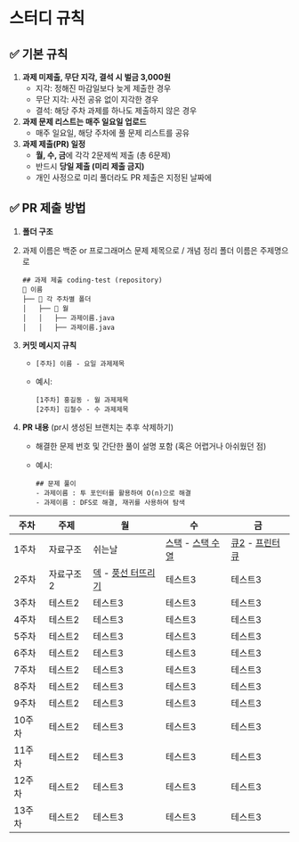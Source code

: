 # 스터디 규칙

## ✅ 기본 규칙

1. **과제 미제출, 무단 지각, 결석 시 벌금 3,000원**
    - 지각: 정해진 마감일보다 늦게 제출한 경우
    - 무단 지각: 사전 공유 없이 지각한 경우
    - 결석: 해당 주차 과제를 하나도 제출하지 않은 경우
2. **과제 문제 리스트는 매주 일요일 업로드**
    - 매주 일요일, 해당 주차에 풀 문제 리스트를 공유
3. **과제 제출(PR) 일정**
    - **월, 수, 금**에 각각 2문제씩 제출 (총 6문제)
    - 반드시 **당일 제출 (미리 제출 금지)**
    - 개인 사정으로 미리 풀더라도 PR 제출은 지정된 날짜에

## ✅ PR 제출 방법 

1. **폴더 구조**
2. 과제 이름은 백준 or 프로그래머스 문제 제목으로 / 개념 정리 폴더 이름은 주제명으로                                          
    
    ```
    ## 과제 제출 coding-test (repository)
    📂 이름
    ├── 📂 각 주차별 폴더
    │   ├── 📂 월
    │   │   ├── 과제이름.java
    │   │   ├── 과제이름.java
    ```
    
    
3. **커밋 메시지 규칙**
    - `[주차] 이름 - 요일 과제제목 `
    - 예시:
        
        ```
        [1주차] 홍길동 - 월 과제제목
        [2주차] 김철수 - 수 과제제목
        ```
        
        
4. **PR 내용** (pr시 생성된 브랜치는 추후 삭제하기)
    - 해결한 문제 번호 및 간단한 풀이 설명 포함 (혹은 어렵거나 아쉬웠던 점)
    - 예시:
        
        ```
        ## 문제 풀이
        - 과제이름 : 투 포인터를 활용하여 O(n)으로 해결
        - 과제이름 : DFS로 해결, 재귀를 사용하여 탐색
        ```
|주차|주제|월|수|금|
|------|---|---|---|---|
|1주차|자료구조|쉬는날|[스택](https://www.acmicpc.net/problem/10828) - [스택 수열](https://www.acmicpc.net/problem/1874)|[큐2](https://www.acmicpc.net/problem/18258) - [프린터 큐](https://www.acmicpc.net/problem/1966)|
|2주차|자료구조2|[덱](https://www.acmicpc.net/problem/10866) - [풍선 터뜨리기](https://www.acmicpc.net/problem/2346)|테스트3|테스트3|
|3주차|테스트2|테스트3|테스트3|테스트3|
|4주차|테스트2|테스트3|테스트3|테스트3|
|5주차|테스트2|테스트3|테스트3|테스트3|
|6주차|테스트2|테스트3|테스트3|테스트3|
|7주차|테스트2|테스트3|테스트3|테스트3|
|8주차|테스트2|테스트3|테스트3|테스트3|
|9주차|테스트2|테스트3|테스트3|테스트3|
|10주차|테스트2|테스트3|테스트3|테스트3|
|11주차|테스트2|테스트3|테스트3|테스트3|
|12주차|테스트2|테스트3|테스트3|테스트3|
|13주차|테스트2|테스트3|테스트3|테스트3|
